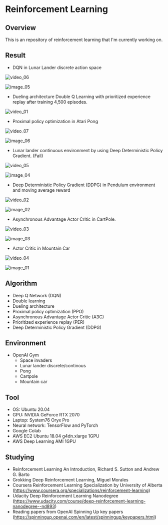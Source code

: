 # Reinforcement Learning

## Overview

This is an repository of reinforcement learning that I'm currently working on.

## Result

* DQN in Lunar Lander discrete action space

![video_06](https://github.com/yukikitayama/reinforcement-learning/blob/master/video/dqn_lunar_lander.gif)

![image_05](https://github.com/yukikitayama/reinforcement-learning/blob/master/image/dqn_lunar_lander_score.png)

* Dueling architecture Double Q Learning with prioritized experience replay after training 4,500 episodes.

![video_01](https://github.com/yukikitayama/reinforcement-learning/blob/master/video/space_invaders_duel_eps4500_short.gif)

* Proximal policy optimization in Atari Pong

![video_07](https://github.com/yukikitayama/reinforcement-learning/blob/master/video/ppo_pong.gif)

![image_06](https://github.com/yukikitayama/reinforcement-learning/blob/master/image/ppo_pong_all.png)

* Lunar lander continuous environment by using Deep Deterministic Policy Gradient. (Fail)

![video_05](https://github.com/yukikitayama/reinforcement-learning/blob/master/video/llc_ddpg.gif)

![image_04](https://github.com/yukikitayama/reinforcement-learning/blob/master/image/llc_ddpg_moving_average_reward.png)

* Deep Deterministic Policy Gradient (DDPG) in Pendulum environment and moving average reward

![video_02](https://github.com/yukikitayama/reinforcement-learning/blob/master/video/ddpg_pendulum.gif)

![image_02](https://github.com/yukikitayama/reinforcement-learning/blob/master/image/ddpg_pendulum_v2.png)

* Asynchronous Advantage Actor Critic in CartPole.

![video_03](https://github.com/yukikitayama/reinforcement-learning/blob/master/video/cartpole_a3c.gif)

![image_03](https://github.com/yukikitayama/reinforcement-learning/blob/master/image/reward_a3c_cartpole.png)

* Actor Critic in Mountain Car

![video_04](https://github.com/yukikitayama/reinforcement-learning/blob/master/video/actor_critic_mountaincar.gif)

![image_01](https://github.com/yukikitayama/reinforcement-learning/blob/master/image/reward_duel_space_invaders.png)

## Algorithm

* Deep Q Network (DQN)
* Double learning
* Dueling architecture
* Proximal policy optimization (PPO)
* Asynchronous Advantage Actor Critic (A3C)
* Prioritized experience replay (PER)
* Deep Deterministic Policy Gradient (DDPG)

## Environment

* OpenAI Gym
  * Space invaders
  * Lunar lander discrete/continous
  * Pong
  * Cartpole
  * Mountain car

## Tool

* OS: Ubuntu 20.04
* GPU: NVIDIA GeForce RTX 2070
* Laptop: System76 Oryx Pro
* Neural network: TensorFlow and PyTorch
* Google Colab
* AWS EC2 Ubuntu 18.04 g4dn.xlarge 1GPU
* AWS Deep Learning AMI 1GPU

## Studying

* Reinforcement Learning An Introduction, Richard S. Sutton and Andrew G. Barto
* Grokking Deep Reinforcement Learning, Miguel Morales
* Coursera Reinforcement Learning Specialization by University of Alberta (https://www.coursera.org/specializations/reinforcement-learning)
* Udacity Deep Reinforcement Learning Nanodegree (https://www.udacity.com/course/deep-reinforcement-learning-nanodegree--nd893)
* Reading papers from OpenAI Spinning Up key papers (https://spinningup.openai.com/en/latest/spinningup/keypapers.html)
